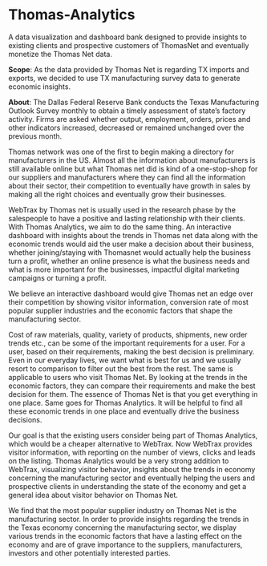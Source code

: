 # Thomas-Analytics
A data visualization and dashboard bank designed to provide insights to existing clients and prospective customers of ThomasNet and eventually monetize the Thomas Net data.

**Scope**: As the data provided by Thomas Net is regarding TX imports and exports, we decided to use TX manufacturing survey data to generate economic insights. 

**About**: The Dallas Federal Reserve Bank conducts the Texas Manufacturing Outlook Survey monthly to obtain a timely assessment of state’s factory activity. Firms are asked whether output, employment, orders, prices and other indicators increased, decreased or remained unchanged over the previous month.

Thomas network was one of the first to begin making a directory for manufacturers in the US. Almost all the information about manufacturers is still available online but what Thomas net did is kind of a one-stop-shop for our suppliers and manufacturers where they can find all the information about their sector, their competition to eventually have growth in sales by making all the right choices and eventually grow their businesses.

WebTrax by Thomas net is usually used in the research phase by the salespeople to have a positive and lasting relationship with their clients. With Thomas Analytics, we aim to do the same thing. An interactive dashboard with insights about the trends in Thomas net data along with the economic trends would aid the user make a decision about their business, whether joining/staying with Thomasnet would actually help the business turn a profit, whether an online presence is what the business needs and what is more important for the businesses, impactful digital marketing campaigns or turning a profit. 

We believe an interactive dashboard would give Thomas net an edge over their competition by showing visitor information, conversion rate of most popular supplier industries and the economic factors that shape the manufacturing sector.

Cost of raw materials, quality, variety of products, shipments, new order trends etc., can be some of the important requirements for a user. For a user, based on their requirements, making the best decision is preliminary. Even in our everyday lives, we want what is best for us and we usually resort to comparison to filter out the best from the rest. The same is applicable to users who visit Thomas Net. By looking at the trends in the economic factors, they can compare their requirements and make the best decision for them. The essence of Thomas Net is that you get everything in one place. Same goes for Thomas Analytics. It will be helpful to find all these economic trends in one place and eventually drive the business decisions.

Our goal is that the existing users consider being part of Thomas Analytics, which would be a cheaper alternative to WebTrax. Now WebTrax provides visitor information, with reporting on the number of views, clicks and leads on the listing. Thomas Analytics would be a very strong addition to WebTrax, visualizing visitor behavior, insights about the trends in economy concerning the manufacturing sector and eventually helping the users and prospective clients in understanding the state of the economy and get a general idea about visitor behavior on Thomas Net.

We find that the most popular supplier industry on Thomas Net is the manufacturing sector. In order to provide insights regarding the trends in the Texas economy concerning the manufacturing sector, we display various trends in the economic factors that have a lasting effect on the economy and are of grave importance to the suppliers, manufacturers, investors and other potentially interested parties.
